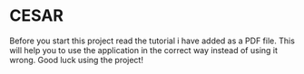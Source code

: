 # CESAR
Before you start this project read the tutorial i have added as a PDF file. This will help you to use the application in the correct way instead of using it wrong.
Good luck using the project!
